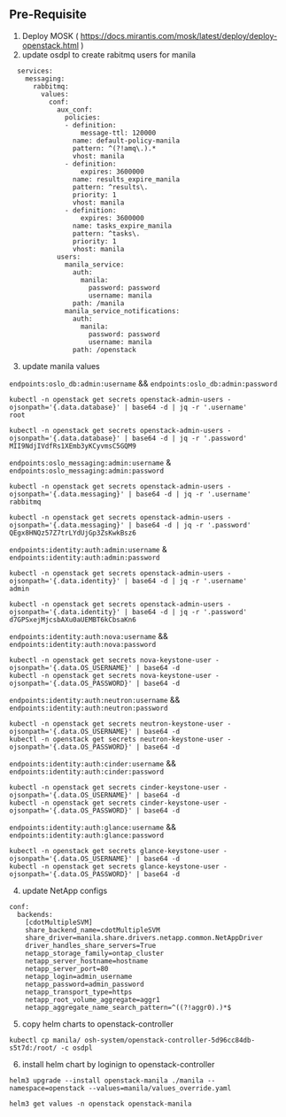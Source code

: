 ## Pre-Requisite 

1. Deploy MOSK ( https://docs.mirantis.com/mosk/latest/deploy/deploy-openstack.html )
2. update osdpl to create rabitmq users for manila 

```shell
  services:
    messaging:
      rabbitmq:
        values:
          conf:
            aux_conf:
              policies:
              - definition:
                  message-ttl: 120000
                name: default-policy-manila
                pattern: ^(?!amq\.).*
                vhost: manila
              - definition:
                  expires: 3600000
                name: results_expire_manila
                pattern: ^results\.
                priority: 1
                vhost: manila
              - definition:
                  expires: 3600000
                name: tasks_expire_manila
                pattern: ^tasks\.
                priority: 1
                vhost: manila
            users:
              manila_service:
                auth:
                  manila:
                    password: password
                    username: manila
                path: /manila
              manila_service_notifications:
                auth:
                  manila:
                    password: password
                    username: manila
                path: /openstack

```
3. update manila values 

`endpoints:oslo_db:admin:username`  && `endpoints:oslo_db:admin:password`

 ```shell
 kubectl -n openstack get secrets openstack-admin-users -ojsonpath='{.data.database}' | base64 -d | jq -r '.username'
 root

 kubectl -n openstack get secrets openstack-admin-users -ojsonpath='{.data.database}' | base64 -d | jq -r '.password'
 MII9NdjIVdfRs1XEmb3yKCyvmsC5GQM9
 ```

`endpoints:oslo_messaging:admin:username`  & `endpoints:oslo_messaging:admin:password`

 ```shell
 kubectl -n openstack get secrets openstack-admin-users -ojsonpath='{.data.messaging}' | base64 -d | jq -r '.username'
 rabbitmq

 kubectl -n openstack get secrets openstack-admin-users -ojsonpath='{.data.messaging}' | base64 -d | jq -r '.password'
 QEgx8HNQz57Z7trLYdUjGp3ZsKwkBsz6
 ```

`endpoints:identity:auth:admin:username`  & `endpoints:identity:auth:admin:password`

 ```shell
 kubectl -n openstack get secrets openstack-admin-users -ojsonpath='{.data.identity}' | base64 -d | jq -r '.username'
 admin

 kubectl -n openstack get secrets openstack-admin-users -ojsonpath='{.data.identity}' | base64 -d | jq -r '.password'
 d7GPSxejMjcsbAXu0aUEMBT6kCbsaKn6
 ```



`endpoints:identity:auth:nova:username` && `endpoints:identity:auth:nova:password` 

 ```shell
 kubectl -n openstack get secrets nova-keystone-user -ojsonpath='{.data.OS_USERNAME}' | base64 -d
 kubectl -n openstack get secrets nova-keystone-user -ojsonpath='{.data.OS_PASSWORD}' | base64 -d
 ```

`endpoints:identity:auth:neutron:username` && `endpoints:identity:auth:neutron:password` 

 ```shell
 kubectl -n openstack get secrets neutron-keystone-user -ojsonpath='{.data.OS_USERNAME}' | base64 -d
 kubectl -n openstack get secrets neutron-keystone-user -ojsonpath='{.data.OS_PASSWORD}' | base64 -d
 ```

`endpoints:identity:auth:cinder:username` && `endpoints:identity:auth:cinder:password` 

 ```shell
 kubectl -n openstack get secrets cinder-keystone-user -ojsonpath='{.data.OS_USERNAME}' | base64 -d
 kubectl -n openstack get secrets cinder-keystone-user -ojsonpath='{.data.OS_PASSWORD}' | base64 -d
 ```

`endpoints:identity:auth:glance:username` && `endpoints:identity:auth:glance:password` 

 ```shell
 kubectl -n openstack get secrets glance-keystone-user -ojsonpath='{.data.OS_USERNAME}' | base64 -d
 kubectl -n openstack get secrets glance-keystone-user -ojsonpath='{.data.OS_PASSWORD}' | base64 -d
 ```



4. update NetApp configs 

```shell
conf:
  backends:
    [cdotMultipleSVM]
    share_backend_name=cdotMultipleSVM
    share_driver=manila.share.drivers.netapp.common.NetAppDriver
    driver_handles_share_servers=True
    netapp_storage_family=ontap_cluster
    netapp_server_hostname=hostname
    netapp_server_port=80
    netapp_login=admin_username
    netapp_password=admin_password
    netapp_transport_type=https
    netapp_root_volume_aggregate=aggr1
    netapp_aggregate_name_search_pattern=^((?!aggr0).)*$

```

5. copy helm charts to openstack-controller

`kubectl cp manila/ osh-system/openstack-controller-5d96cc84db-s5t7d:/root/ -c osdpl`

6. install helm chart by loginign to openstack-controller

```shell
helm3 upgrade --install openstack-manila ./manila --namespace=openstack --values=manila/values_override.yaml

helm3 get values -n openstack openstack-manila
```

